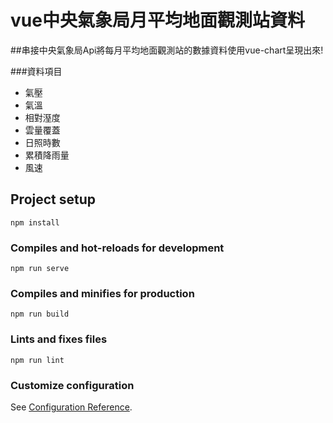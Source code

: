 # vue中央氣象局月平均地面觀測站資料

##串接中央氣象局Api將每月平均地面觀測站的數據資料使用vue-chart呈現出來!

###資料項目
* 氣壓
* 氣溫
* 相對溼度
* 雲量覆蓋
* 日照時數
* 累積降雨量
* 風速

## Project setup
```
npm install
```

### Compiles and hot-reloads for development
```
npm run serve
```

### Compiles and minifies for production
```
npm run build
```

### Lints and fixes files
```
npm run lint
```

### Customize configuration
See [Configuration Reference](https://cli.vuejs.org/config/).
